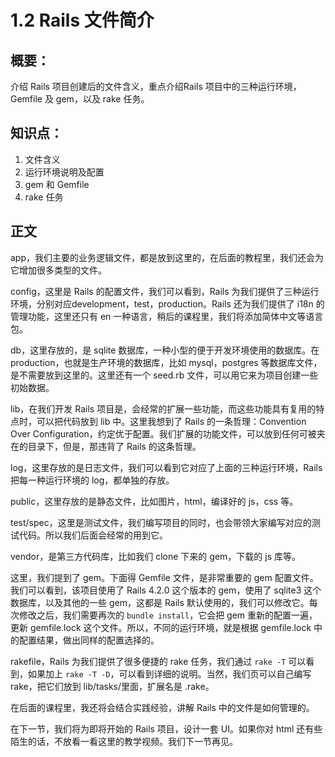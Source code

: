 # 1.2 Rails 文件简介

## 概要：

介绍 Rails 项目创建后的文件含义，重点介绍Rails 项目中的三种运行环境， Gemfile 及 gem，以及 rake 任务。

## 知识点：

1. 文件含义
2. 运行环境说明及配置
3. gem 和 Gemfile
4. rake 任务

## 正文

app，我们主要的业务逻辑文件，都是放到这里的，在后面的教程里，我们还会为它增加很多类型的文件。

config，这里是 Rails 的配置文件，我们可以看到，Rails 为我们提供了三种运行环境，分别对应development，test，production。Rails 还为我们提供了 i18n 的管理功能，这里还只有 en 一种语言，稍后的课程里，我们将添加简体中文等语言包。

db，这里存放的，是 sqlite 数据库，一种小型的便于开发环境使用的数据库。在 production，也就是生产环境的数据库，比如 mysql，postgres 等数据库文件，是不需要放到这里的。这里还有一个 seed.rb 文件，可以用它来为项目创建一些初始数据。

lib，在我们开发 Rails 项目是，会经常的扩展一些功能，而这些功能具有复用的特点时，可以把代码放到 lib 中。这里我想到了 Rails 的一条哲理：Convention Over Configuration，约定优于配置。我们扩展的功能文件，可以放到任何可被夹在的目录下，但是，那违背了 Rails 的这条哲理。

log，这里存放的是日志文件，我们可以看到它对应了上面的三种运行环境，Rails 把每一种运行环境的 log，都单独的存放。

public，这里存放的是静态文件，比如图片，html，编译好的 js，css 等。

test/spec，这里是测试文件，我们编写项目的同时，也会带领大家编写对应的测试代码。所以我们后面会经常的用到它。

vendor，是第三方代码库，比如我们 clone 下来的 gem，下载的 js 库等。

这里，我们提到了 gem。下面得 Gemfile 文件，是非常重要的 gem 配置文件。我们可以看到，该项目使用了 Rails 4.2.0 这个版本的 gem，使用了 sqlite3 这个数据库，以及其他的一些 gem，这都是 Rails 默认使用的，我们可以修改它。每次修改之后，我们需要再次的 `bundle install`，它会把 gem 重新的配置一遍，更新 gemfile.lock 这个文件。所以，不同的运行环境，就是根据 gemfile.lock 中的配置结果，做出同样的配置选择的。

rakefile，Rails 为我们提供了很多便捷的 rake 任务，我们通过 `rake -T` 可以看到，如果加上 `rake -T -D`，可以看到详细的说明。当然，我们页可以自己编写 rake，把它们放到 lib/tasks/里面，扩展名是 .rake。

在后面的课程里，我还将会结合实践经验，讲解 Rails 中的文件是如何管理的。

在下一节，我们将为即将开始的 Rails 项目，设计一套 UI。如果你对 html 还有些陌生的话，不放看一看这里的教学视频。我们下一节再见。
